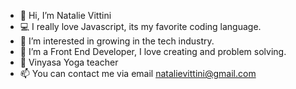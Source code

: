 - 👋 Hi, I’m Natalie Vittini 
- 💻 I really love Javascript, its my favorite coding language. 
- 👀 I’m interested in growing in the tech industry. 
- 🌱 I’m a Front End Developer, I love creating and problem solving. 
- 🌺  Vinyasa Yoga teacher
- 📫 You can contact me via email natalievittini@gmail.com


